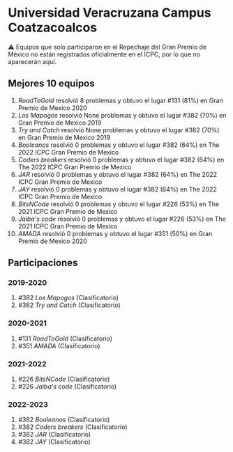 # Universidad Veracruzana Campus Coatzacoalcos

:warning: Equipos que solo participaron en el Repechaje del Gran Premio de México no están registrados oficialmente en el ICPC, por lo que no aparecerán aquí.

## Mejores 10 equipos

1. _RoadToGold_ resolvió 8 problemas y obtuvo el lugar #131 (81%) en Gran Premio de Mexico 2020
1. _Los Mapogos_ resolvió None problemas y obtuvo el lugar #382 (70%) en Gran Premio de Mexico 2019
1. _Try and Catch_ resolvió None problemas y obtuvo el lugar #382 (70%) en Gran Premio de Mexico 2019
1. _Booleanos_ resolvió 0 problemas y obtuvo el lugar #382 (64%) en The 2022 ICPC Gran Premio de Mexico
1. _Coders breakers_ resolvió 0 problemas y obtuvo el lugar #382 (64%) en The 2022 ICPC Gran Premio de Mexico
1. _JAR_ resolvió 0 problemas y obtuvo el lugar #382 (64%) en The 2022 ICPC Gran Premio de Mexico
1. _JAY_ resolvió 0 problemas y obtuvo el lugar #382 (64%) en The 2022 ICPC Gran Premio de Mexico
1. _BitsNCode_ resolvió 0 problemas y obtuvo el lugar #226 (53%) en The 2021 ICPC Gran Premio de Mexico
1. _Jaiba's code_ resolvió 0 problemas y obtuvo el lugar #226 (53%) en The 2021 ICPC Gran Premio de Mexico
1. _AMADA_ resolvió 0 problemas y obtuvo el lugar #351 (50%) en Gran Premio de Mexico 2020

## Participaciones

### 2019-2020

1. #382 _Los Mapogos_ (Clasificatorio)
1. #382 _Try and Catch_ (Clasificatorio)

### 2020-2021

1. #131 _RoadToGold_ (Clasificatorio)
1. #351 _AMADA_ (Clasificatorio)

### 2021-2022

1. #226 _BitsNCode_ (Clasificatorio)
1. #226 _Jaiba's code_ (Clasificatorio)

### 2022-2023

1. #382 _Booleanos_ (Clasificatorio)
1. #382 _Coders breakers_ (Clasificatorio)
1. #382 _JAR_ (Clasificatorio)
1. #382 _JAY_ (Clasificatorio)



